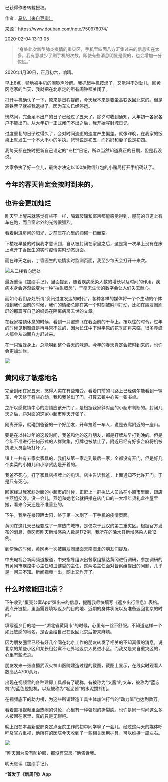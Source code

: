 已获得作者转载授权。


作者：[马亿（来自豆瓣）](https://www.douban.com/people/mayi1992/)


来源：https://www.douban.com/note/750976074/


2020-02-04 13:13:05

> “身处此次新型肺炎疫情的重灾区，手机里四面八方汇集过来的信息实在太多。我有意减少了刷手机的次数，即使有些消息明显是假的，也会增加一分惊慌。”  

2020年1月30日，正月初六，响晴。  

早上8点，猛地被手机的闹铃声吵醒。我抓起手机按熄了，又觉得不对劲儿，回黄冈老家的当天，我就把在北京定的所有闹钟都关闭了。  

打开手机确认了一下，原来是日程提醒，今天我本来是要坐高铁返回北京的。但是高铁票早就被我退掉了，因为车次已经停运。  

恍然间，完全足不出户的日子已经过了五天了。除夕时收到通知，大年初一各家各户不能出门。从大年初一正式闭门不出之后，我开始写封城日记。  

过度重复的日子过得久了，会对时间流逝的速度产生偏差。就像昨晚，在我家的饭桌上就发生一个不大不小的争执。爸爸说是初五，而妈妈和妻子说是初四。  

我每天都在按时更新自己设定的“专栏”日记，所以当然知道真正的日期，但是我没说。  

大家争执了好一会儿，最终才决定以100块微信红包的小赌局打开手机确认了。  

## 今年的春天肯定会按时到来的，

## 也许会更加灿烂

昨天早上醒来就感觉有些不一样，隔着玻璃和窗帘都能感觉得到，屋前的县道上有车在跑，而且窗帘外的光线很强烈。  

看着射进房间的阳光，之前压在心里的抑郁一扫而空。  

下楼吃早餐的时候我才意识到，自从被封闭在家里之后，这是第一次早上没有在床上点开丁香医生的实时疫情实时动态页面。  

而在昨天之前，丁香医生的疫情实时监测页面，我至少每天会打开十来次。  

![从二楼看向远处](/Users/jliu23/Documents/Personal/2020wuhan_individual_stories/pic/02-04-马亿-【黄冈封城日记】1月30日1.jpg)

最近重读《加缪手记》，里面提到，随着疾病感染人数的增长以及时间的作用，疾病本身会逐渐蜕变为一种“抽象概念”，干瘪无生命的数字会让人们失去耐心。  

而如今我们身处所谓“资讯过度发达的时代”，各种各样的媒体将一个个生动的个体推到我们面前的时候，我们的情绪总能在某一个时刻被瞬间打动，比如在朋友圈刷屏的那篇写自己的妈妈在隔离病房去世的文章。  

在我家楼顶休息的时候，看到一只蜜蜂飞在我面前的干草上。按以往的时令，过年的时候见到蜜蜂是再寻常不过的，因为长江中下游平原的花季即将来临，很多养蜂人都会从四面八方赶过来。  

在一只蜜蜂身上，总能嗅到整个春天的味道。今年的春天肯定会按时到来的，也许会更加灿烂。  

![](/Users/jliu23/Documents/Personal/2020wuhan_individual_stories/pic/02-04-马亿-【黄冈封城日记】1月30日2.jpg)

## 黄冈成了敏感地名

完全封闭在家五天，憋得人实在有些难受。看着门前的马路上已经偶尔能看到一辆车，今天终于有些心动，我和我爸出了门，打算去镇中心买一张书桌。  

之所以感觉镇中心的店铺应该开门了，是根据我家斜对面的小超市判断的。封闭几天之后，斜对面的这家小超市昨天开张了。  

刚离开家，就碰到爸爸的一个好朋友，开车拉着一车人，说是去爬附近的一座山。  

要是在以往过年的这段时间，我爸和他的这群朋友，都是打牌从早打到晚的。但是今年不准进行任何形式的人群聚集，打牌也被禁止了，附近已经有好多台麻将机被执法人员当场打坏了。  

镇上一共有五家卖家具的，我们从第一家走到最后一家，全都没有开门，但是好几个卖菜的小摊儿和小杂货店是开着的。  

我爸不死心，打了家具店招牌上的电话。店主告诉我爸，上面通知不允许开门。于是只有死心。  

回家经过我家斜对面的小超市的时候，正赶上一群执法人员站在小超市里面，跟店主燕姐交涉。没一会儿，燕姐和她老公就把摆在店门口的一大堆年货礼盒往屋里搬，看来今天还是不准营业的。  

下午，我坐在楼顶晒太阳，终于第一次刷了一下手机的疫情页面。  

黄冈在这几天已经变成了一座热门城市，是仅次于武汉的第二重灾区。根据官方发布的消息，黄冈市昨天新增感染人数是172例，我所在的浠水县新增感染人数12例。  

到傍晚的时候，黄冈再一次被朋友圈里面天南海北的朋友们提及。  

中央电视台新闻频道报道，中央指导组派出督察组抵达黄冈进行调研，参加调研的有黄冈市疾控中心主任和卫健委的主任，这两名主任面对督察组提出的问题，几乎是一问三不知。新闻视频一出，网上又炸开了。  

## 什么时候能回北京？

下午收到“蛋壳公寓App”弹出来的信息，提醒我尽快填写《返乡出行信息》表格。我点开链接，里面需要填写返乡的目的地、近期的身体状况以及准备返回北京的时间。  

填写返乡目的地——“湖北省黄冈市”的时候，心里有一丝不舒服。不知道这样一个如此敏感的地名，是否会给自己在返回北京后带来麻烦。  

因为朋友圈里已经有好几个同在北京工作的朋友转发了相关的不知真假的消息，说北京的某些小区和某长租公寓不让外地返京人员进小区。而我又是来自重灾区的，心里有些忐忑。  

朋友发来一张直播武汉火神山医院建造过程的截图，截图上显示，在线实时观看人数高达4700余万。  

出现在视频里的各种建房工具都有了昵称，有被称为“叉酱”的叉车，被称为“蓝忘机”的蓝色挖掘机，以及被称为“呕泥酱”的水泥搅拌机。  

在视频底下的助力榜，为这些所谓建造工具主体加油打气的“动力值”也达到数万。  

看着直播视频里面热闹的讨论，心里有一种强烈的撕裂感。也许是同一时间这么多人被困在家里，真的只是无聊吧。  

晚上跟在本县新型肺炎定点医院工作的初中同学聊了一会儿，经过这两天的媒体呼吁及官方重视，他所在的医院今天收到了一些相关医用护具，可以维持一周左右。 

![](/Users/jliu23/Documents/Personal/2020wuhan_individual_stories/pic/02-04-马亿-【黄冈封城日记】1月30日3.jpg) 

“昨天因为没有防护服，都没有查房。”他告诉我。  

明天继读《加缪手记》。  

***首发于《新周刊》App**  

